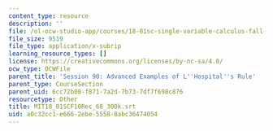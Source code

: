 ```yaml
---
content_type: resource
description: ''
file: /ol-ocw-studio-app/courses/18-01sc-single-variable-calculus-fall-2010/a0c32cc1e6662ebe55588abc36474054_MIT18_01SCF10Rec_68_300k.srt
file_size: 9519
file_type: application/x-subrip
learning_resource_types: []
license: https://creativecommons.org/licenses/by-nc-sa/4.0/
ocw_type: OCWFile
parent_title: 'Session 90: Advanced Examples of L''Hospital''s Rule'
parent_type: CourseSection
parent_uid: 6cc72b08-f871-7a2d-7b73-7df7f698c876
resourcetype: Other
title: MIT18_01SCF10Rec_68_300k.srt
uid: a0c32cc1-e666-2ebe-5558-8abc36474054
---
```

